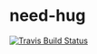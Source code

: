 # need-hug
[![Travis Build Status](https://travis-ci.org/Poelsa/need-hug.svg?branch=master)](https://travis-ci.org/Poelsa/need-hug)
